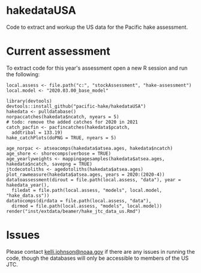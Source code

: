 # hakedataUSA
Code to extract and workup the US data for the Pacific hake assessment.

# Current assessment
To extract code for this year's assessment open a new R session and run the following:
```
local.assess <- file.path("c:", "stockAssessment", "hake-assessment")
local.model <- "2020.03.00_base_model"

library(devtools)
devtools::install_github("pacific-hake/hakedataUSA")
hakedata <- pulldatabase()
norpaccatches(hakedata$ncatch, nyears = 5)
# todo: remove the added catches for 2020 in 2021
catch_pacfin <- pacfincatches(hakedata$pcatch,
  addtribal = 133.19)
hake_catchPlots(doPNG = TRUE, nyears = 5)

age_norpac <- atseacomps(hakedata$atsea.ages, hakedata$ncatch)
age_shore <- shorecomps(verbose = TRUE)
age_yearlyweights <- mappingagesamples(hakedata$atsea.ages, hakedata$ncatch, savepng = TRUE)
jtcdecotoliths <- agedotoliths(hakedata$atsea.ages)
plot_rawmeasure(hakedata$atsea.ages, years = 2020:(2020-4))
datatoassessment(dirout = file.path(local.assess, "data"), year = hakedata_year(), 
  filedat = file.path(local.assess, "models", local.model, "hake_data.ss"))
datatocomps(dirdata = file.path(local.assess, "data"),
  dirmod = file.path(local.assess, "models", local.model))
render("inst/extdata/beamer/hake_jtc_data_us.Rmd")
```

# Issues
Please contact kelli.johnson@noaa.gov if there are any issues in running the code, though the databases will only be accessible to members of the US JTC.
